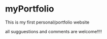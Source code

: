 # myPortfolio
This is my first personal/portfolio website


all sugguestions and comments are welcome!!!!
